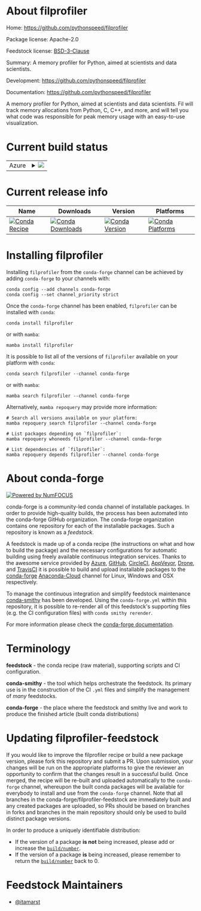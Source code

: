 About filprofiler
=================

Home: https://github.com/pythonspeed/filprofiler

Package license: Apache-2.0

Feedstock license: [BSD-3-Clause](https://github.com/conda-forge/filprofiler-feedstock/blob/main/LICENSE.txt)

Summary: A memory profiler for Python, aimed at scientists and data scientists.

Development: https://github.com/pythonspeed/filprofiler

Documentation: https://github.com/pythonspeed/filprofiler

A memory profiler for Python, aimed at scientists and data scientists.
Fil will track memory allocations from Python, C, C++, and more, and will
tell you what code was responsible for peak memory usage with an easy-to-use
visualization.


Current build status
====================


<table>
    
  <tr>
    <td>Azure</td>
    <td>
      <details>
        <summary>
          <a href="https://dev.azure.com/conda-forge/feedstock-builds/_build/latest?definitionId=10541&branchName=main">
            <img src="https://dev.azure.com/conda-forge/feedstock-builds/_apis/build/status/filprofiler-feedstock?branchName=main">
          </a>
        </summary>
        <table>
          <thead><tr><th>Variant</th><th>Status</th></tr></thead>
          <tbody><tr>
              <td>linux_64_python3.10.____cpython</td>
              <td>
                <a href="https://dev.azure.com/conda-forge/feedstock-builds/_build/latest?definitionId=10541&branchName=main">
                  <img src="https://dev.azure.com/conda-forge/feedstock-builds/_apis/build/status/filprofiler-feedstock?branchName=main&jobName=linux&configuration=linux%20linux_64_python3.10.____cpython" alt="variant">
                </a>
              </td>
            </tr><tr>
              <td>linux_64_python3.11.____cpython</td>
              <td>
                <a href="https://dev.azure.com/conda-forge/feedstock-builds/_build/latest?definitionId=10541&branchName=main">
                  <img src="https://dev.azure.com/conda-forge/feedstock-builds/_apis/build/status/filprofiler-feedstock?branchName=main&jobName=linux&configuration=linux%20linux_64_python3.11.____cpython" alt="variant">
                </a>
              </td>
            </tr><tr>
              <td>linux_64_python3.8.____cpython</td>
              <td>
                <a href="https://dev.azure.com/conda-forge/feedstock-builds/_build/latest?definitionId=10541&branchName=main">
                  <img src="https://dev.azure.com/conda-forge/feedstock-builds/_apis/build/status/filprofiler-feedstock?branchName=main&jobName=linux&configuration=linux%20linux_64_python3.8.____cpython" alt="variant">
                </a>
              </td>
            </tr><tr>
              <td>linux_64_python3.9.____cpython</td>
              <td>
                <a href="https://dev.azure.com/conda-forge/feedstock-builds/_build/latest?definitionId=10541&branchName=main">
                  <img src="https://dev.azure.com/conda-forge/feedstock-builds/_apis/build/status/filprofiler-feedstock?branchName=main&jobName=linux&configuration=linux%20linux_64_python3.9.____cpython" alt="variant">
                </a>
              </td>
            </tr><tr>
              <td>linux_aarch64_python3.10.____cpython</td>
              <td>
                <a href="https://dev.azure.com/conda-forge/feedstock-builds/_build/latest?definitionId=10541&branchName=main">
                  <img src="https://dev.azure.com/conda-forge/feedstock-builds/_apis/build/status/filprofiler-feedstock?branchName=main&jobName=linux&configuration=linux%20linux_aarch64_python3.10.____cpython" alt="variant">
                </a>
              </td>
            </tr><tr>
              <td>linux_aarch64_python3.11.____cpython</td>
              <td>
                <a href="https://dev.azure.com/conda-forge/feedstock-builds/_build/latest?definitionId=10541&branchName=main">
                  <img src="https://dev.azure.com/conda-forge/feedstock-builds/_apis/build/status/filprofiler-feedstock?branchName=main&jobName=linux&configuration=linux%20linux_aarch64_python3.11.____cpython" alt="variant">
                </a>
              </td>
            </tr><tr>
              <td>linux_aarch64_python3.8.____cpython</td>
              <td>
                <a href="https://dev.azure.com/conda-forge/feedstock-builds/_build/latest?definitionId=10541&branchName=main">
                  <img src="https://dev.azure.com/conda-forge/feedstock-builds/_apis/build/status/filprofiler-feedstock?branchName=main&jobName=linux&configuration=linux%20linux_aarch64_python3.8.____cpython" alt="variant">
                </a>
              </td>
            </tr><tr>
              <td>linux_aarch64_python3.9.____cpython</td>
              <td>
                <a href="https://dev.azure.com/conda-forge/feedstock-builds/_build/latest?definitionId=10541&branchName=main">
                  <img src="https://dev.azure.com/conda-forge/feedstock-builds/_apis/build/status/filprofiler-feedstock?branchName=main&jobName=linux&configuration=linux%20linux_aarch64_python3.9.____cpython" alt="variant">
                </a>
              </td>
            </tr><tr>
              <td>osx_64_python3.10.____cpython</td>
              <td>
                <a href="https://dev.azure.com/conda-forge/feedstock-builds/_build/latest?definitionId=10541&branchName=main">
                  <img src="https://dev.azure.com/conda-forge/feedstock-builds/_apis/build/status/filprofiler-feedstock?branchName=main&jobName=osx&configuration=osx%20osx_64_python3.10.____cpython" alt="variant">
                </a>
              </td>
            </tr><tr>
              <td>osx_64_python3.11.____cpython</td>
              <td>
                <a href="https://dev.azure.com/conda-forge/feedstock-builds/_build/latest?definitionId=10541&branchName=main">
                  <img src="https://dev.azure.com/conda-forge/feedstock-builds/_apis/build/status/filprofiler-feedstock?branchName=main&jobName=osx&configuration=osx%20osx_64_python3.11.____cpython" alt="variant">
                </a>
              </td>
            </tr><tr>
              <td>osx_64_python3.8.____cpython</td>
              <td>
                <a href="https://dev.azure.com/conda-forge/feedstock-builds/_build/latest?definitionId=10541&branchName=main">
                  <img src="https://dev.azure.com/conda-forge/feedstock-builds/_apis/build/status/filprofiler-feedstock?branchName=main&jobName=osx&configuration=osx%20osx_64_python3.8.____cpython" alt="variant">
                </a>
              </td>
            </tr><tr>
              <td>osx_64_python3.9.____cpython</td>
              <td>
                <a href="https://dev.azure.com/conda-forge/feedstock-builds/_build/latest?definitionId=10541&branchName=main">
                  <img src="https://dev.azure.com/conda-forge/feedstock-builds/_apis/build/status/filprofiler-feedstock?branchName=main&jobName=osx&configuration=osx%20osx_64_python3.9.____cpython" alt="variant">
                </a>
              </td>
            </tr><tr>
              <td>osx_arm64_python3.10.____cpython</td>
              <td>
                <a href="https://dev.azure.com/conda-forge/feedstock-builds/_build/latest?definitionId=10541&branchName=main">
                  <img src="https://dev.azure.com/conda-forge/feedstock-builds/_apis/build/status/filprofiler-feedstock?branchName=main&jobName=osx&configuration=osx%20osx_arm64_python3.10.____cpython" alt="variant">
                </a>
              </td>
            </tr><tr>
              <td>osx_arm64_python3.11.____cpython</td>
              <td>
                <a href="https://dev.azure.com/conda-forge/feedstock-builds/_build/latest?definitionId=10541&branchName=main">
                  <img src="https://dev.azure.com/conda-forge/feedstock-builds/_apis/build/status/filprofiler-feedstock?branchName=main&jobName=osx&configuration=osx%20osx_arm64_python3.11.____cpython" alt="variant">
                </a>
              </td>
            </tr><tr>
              <td>osx_arm64_python3.8.____cpython</td>
              <td>
                <a href="https://dev.azure.com/conda-forge/feedstock-builds/_build/latest?definitionId=10541&branchName=main">
                  <img src="https://dev.azure.com/conda-forge/feedstock-builds/_apis/build/status/filprofiler-feedstock?branchName=main&jobName=osx&configuration=osx%20osx_arm64_python3.8.____cpython" alt="variant">
                </a>
              </td>
            </tr><tr>
              <td>osx_arm64_python3.9.____cpython</td>
              <td>
                <a href="https://dev.azure.com/conda-forge/feedstock-builds/_build/latest?definitionId=10541&branchName=main">
                  <img src="https://dev.azure.com/conda-forge/feedstock-builds/_apis/build/status/filprofiler-feedstock?branchName=main&jobName=osx&configuration=osx%20osx_arm64_python3.9.____cpython" alt="variant">
                </a>
              </td>
            </tr>
          </tbody>
        </table>
      </details>
    </td>
  </tr>
</table>

Current release info
====================

| Name | Downloads | Version | Platforms |
| --- | --- | --- | --- |
| [![Conda Recipe](https://img.shields.io/badge/recipe-filprofiler-green.svg)](https://anaconda.org/conda-forge/filprofiler) | [![Conda Downloads](https://img.shields.io/conda/dn/conda-forge/filprofiler.svg)](https://anaconda.org/conda-forge/filprofiler) | [![Conda Version](https://img.shields.io/conda/vn/conda-forge/filprofiler.svg)](https://anaconda.org/conda-forge/filprofiler) | [![Conda Platforms](https://img.shields.io/conda/pn/conda-forge/filprofiler.svg)](https://anaconda.org/conda-forge/filprofiler) |

Installing filprofiler
======================

Installing `filprofiler` from the `conda-forge` channel can be achieved by adding `conda-forge` to your channels with:

```
conda config --add channels conda-forge
conda config --set channel_priority strict
```

Once the `conda-forge` channel has been enabled, `filprofiler` can be installed with `conda`:

```
conda install filprofiler
```

or with `mamba`:

```
mamba install filprofiler
```

It is possible to list all of the versions of `filprofiler` available on your platform with `conda`:

```
conda search filprofiler --channel conda-forge
```

or with `mamba`:

```
mamba search filprofiler --channel conda-forge
```

Alternatively, `mamba repoquery` may provide more information:

```
# Search all versions available on your platform:
mamba repoquery search filprofiler --channel conda-forge

# List packages depending on `filprofiler`:
mamba repoquery whoneeds filprofiler --channel conda-forge

# List dependencies of `filprofiler`:
mamba repoquery depends filprofiler --channel conda-forge
```


About conda-forge
=================

[![Powered by
NumFOCUS](https://img.shields.io/badge/powered%20by-NumFOCUS-orange.svg?style=flat&colorA=E1523D&colorB=007D8A)](https://numfocus.org)

conda-forge is a community-led conda channel of installable packages.
In order to provide high-quality builds, the process has been automated into the
conda-forge GitHub organization. The conda-forge organization contains one repository
for each of the installable packages. Such a repository is known as a *feedstock*.

A feedstock is made up of a conda recipe (the instructions on what and how to build
the package) and the necessary configurations for automatic building using freely
available continuous integration services. Thanks to the awesome service provided by
[Azure](https://azure.microsoft.com/en-us/services/devops/), [GitHub](https://github.com/),
[CircleCI](https://circleci.com/), [AppVeyor](https://www.appveyor.com/),
[Drone](https://cloud.drone.io/welcome), and [TravisCI](https://travis-ci.com/)
it is possible to build and upload installable packages to the
[conda-forge](https://anaconda.org/conda-forge) [Anaconda-Cloud](https://anaconda.org/)
channel for Linux, Windows and OSX respectively.

To manage the continuous integration and simplify feedstock maintenance
[conda-smithy](https://github.com/conda-forge/conda-smithy) has been developed.
Using the ``conda-forge.yml`` within this repository, it is possible to re-render all of
this feedstock's supporting files (e.g. the CI configuration files) with ``conda smithy rerender``.

For more information please check the [conda-forge documentation](https://conda-forge.org/docs/).

Terminology
===========

**feedstock** - the conda recipe (raw material), supporting scripts and CI configuration.

**conda-smithy** - the tool which helps orchestrate the feedstock.
                   Its primary use is in the construction of the CI ``.yml`` files
                   and simplify the management of *many* feedstocks.

**conda-forge** - the place where the feedstock and smithy live and work to
                  produce the finished article (built conda distributions)


Updating filprofiler-feedstock
==============================

If you would like to improve the filprofiler recipe or build a new
package version, please fork this repository and submit a PR. Upon submission,
your changes will be run on the appropriate platforms to give the reviewer an
opportunity to confirm that the changes result in a successful build. Once
merged, the recipe will be re-built and uploaded automatically to the
`conda-forge` channel, whereupon the built conda packages will be available for
everybody to install and use from the `conda-forge` channel.
Note that all branches in the conda-forge/filprofiler-feedstock are
immediately built and any created packages are uploaded, so PRs should be based
on branches in forks and branches in the main repository should only be used to
build distinct package versions.

In order to produce a uniquely identifiable distribution:
 * If the version of a package **is not** being increased, please add or increase
   the [``build/number``](https://docs.conda.io/projects/conda-build/en/latest/resources/define-metadata.html#build-number-and-string).
 * If the version of a package **is** being increased, please remember to return
   the [``build/number``](https://docs.conda.io/projects/conda-build/en/latest/resources/define-metadata.html#build-number-and-string)
   back to 0.

Feedstock Maintainers
=====================

* [@itamarst](https://github.com/itamarst/)

